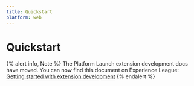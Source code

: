 ```yaml
---
title: Quickstart
platform: web
---
```


# Quickstart

{% alert info, Note %}
The Platform Launch extension development docs have moved. You can now find this document on Experience League: [Getting started with extension development](https://experienceleague.adobe.com/docs/launch/using/extension-dev/getting-started.html)
{% endalert %}
